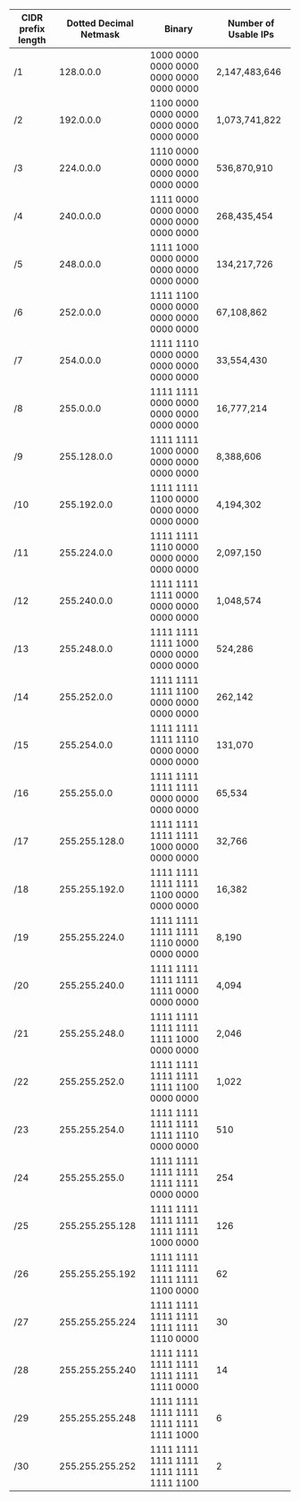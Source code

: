 | CIDR prefix length 	| Dotted Decimal Netmask 	| Binary                                  	| Number of Usable IPs 	|
|--------------------	|------------------------	|-----------------------------------------	|----------------------	|
| /1                 	| 128.0.0.0              	| 1000 0000 0000 0000 0000 0000 0000 0000 	|     2,147,483,646 	|
| /2                 	| 192.0.0.0              	| 1100 0000 0000 0000 0000 0000 0000 0000 	|     1,073,741,822 	|
| /3                 	| 224.0.0.0              	| 1110 0000 0000 0000 0000 0000 0000 0000 	|       536,870,910 	|
| /4                 	| 240.0.0.0              	| 1111 0000 0000 0000 0000 0000 0000 0000 	|       268,435,454 	|
| /5                 	| 248.0.0.0              	| 1111 1000 0000 0000 0000 0000 0000 0000 	|       134,217,726 	|
| /6                 	| 252.0.0.0              	| 1111 1100 0000 0000 0000 0000 0000 0000 	|        67,108,862 	|
| /7                 	| 254.0.0.0              	| 1111 1110 0000 0000 0000 0000 0000 0000 	|        33,554,430 	|
| /8                 	| 255.0.0.0              	| 1111 1111 0000 0000 0000 0000 0000 0000 	|        16,777,214 	|
| /9                 	| 255.128.0.0            	| 1111 1111 1000 0000 0000 0000 0000 0000 	|         8,388,606 	|
| /10                	| 255.192.0.0            	| 1111 1111 1100 0000 0000 0000 0000 0000 	|         4,194,302 	|
| /11                	| 255.224.0.0            	| 1111 1111 1110 0000 0000 0000 0000 0000 	|         2,097,150 	|
| /12                	| 255.240.0.0            	| 1111 1111 1111 0000 0000 0000 0000 0000 	|         1,048,574 	|
| /13                	| 255.248.0.0            	| 1111 1111 1111 1000 0000 0000 0000 0000 	|           524,286 	|
| /14                	| 255.252.0.0            	| 1111 1111 1111 1100 0000 0000 0000 0000 	|           262,142 	|
| /15                	| 255.254.0.0            	| 1111 1111 1111 1110 0000 0000 0000 0000 	|           131,070 	|
| /16                	| 255.255.0.0            	| 1111 1111 1111 1111 0000 0000 0000 0000 	|            65,534 	|
| /17                	| 255.255.128.0          	| 1111 1111 1111 1111 1000 0000 0000 0000 	|            32,766 	|
| /18                	| 255.255.192.0          	| 1111 1111 1111 1111 1100 0000 0000 0000 	|            16,382 	|
| /19                	| 255.255.224.0          	| 1111 1111 1111 1111 1110 0000 0000 0000 	|             8,190 	|
| /20                	| 255.255.240.0          	| 1111 1111 1111 1111 1111 0000 0000 0000 	|             4,094 	|
| /21                	| 255.255.248.0          	| 1111 1111 1111 1111 1111 1000 0000 0000 	|             2,046 	|
| /22                	| 255.255.252.0          	| 1111 1111 1111 1111 1111 1100 0000 0000 	|             1,022 	|
| /23                	| 255.255.254.0          	| 1111 1111 1111 1111 1111 1110 0000 0000 	|               510 	|
| /24                	| 255.255.255.0          	| 1111 1111 1111 1111 1111 1111 0000 0000 	|               254 	|
| /25                	| 255.255.255.128        	| 1111 1111 1111 1111 1111 1111 1000 0000 	|               126 	|
| /26                	| 255.255.255.192        	| 1111 1111 1111 1111 1111 1111 1100 0000 	|                62 	|
| /27                	| 255.255.255.224        	| 1111 1111 1111 1111 1111 1111 1110 0000 	|                30 	|
| /28                	| 255.255.255.240        	| 1111 1111 1111 1111 1111 1111 1111 0000 	|                14 	|
| /29                	| 255.255.255.248        	| 1111 1111 1111 1111 1111 1111 1111 1000 	|                 6 	|
| /30                	| 255.255.255.252        	| 1111 1111 1111 1111 1111 1111 1111 1100 	|                 2 	|

